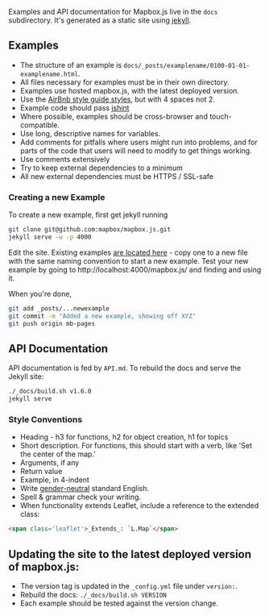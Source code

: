 Examples and API documentation for Mapbox.js live in the `docs` subdirectory.
It's generated as a static site using [jekyll](http://jekyllrb.com/).

## Examples

* The structure of an example is `docs/_posts/examplename/0100-01-01-examplename.html`.
* All files necessary for examples must be in their own directory.
* Examples use hosted mapbox.js, with the latest deployed version.
* Use the [AirBnb style guide styles](https://github.com/airbnb/javascript), but with 4 spaces not 2.
* Example code should pass [jshint](http://jshint.com/)
* Where possible, examples should be cross-browser and touch-compatible.
* Use long, descriptive names for variables.
* Add comments for pitfalls where users might run into problems, and for parts of the code that
  users will need to modify to get things working.
* Use comments extensively
* Try to keep external dependencies to a minimum
* All new external dependencies must be HTTPS / SSL-safe

### Creating a new Example

To create a new example, first get jekyll running

```sh
git clone git@github.com:mapbox/mapbox.js.git
jekyll serve -w -p 4000
```

Edit the site. Existing examples [are located here](https://github.com/mapbox/mapbox.js/tree/mb-pages/docs/_posts/examples/v1.0.0) -
copy one to a new file with the same naming convention to start a new example. Test your new example
by going to http://localhost:4000/mapbox.js/ and finding and using it.

When you're done,

```sh
git add _posts/...newexample
git commit -m "Added a new example, showing off XYZ"
git push origin mb-pages
```

## API Documentation

API documentation is fed by `API.md`. To rebuild the docs and serve the Jekyll site:

```sh
./_docs/build.sh v1.6.0
jekyll serve
```

### Style Conventions

* Heading - h3 for functions, h2 for object creation, h1 for topics
* Short description. For functions, this should start with a verb, like
  'Set the center of the map.'
* Arguments, if any
* Return value
* Example, in 4-indent
* Write [gender-neutral](http://writingcenter.unc.edu/handouts/gender-sensitive-language/)
  standard English.
* Spell & grammar check your writing.
* When functionality extends Leaflet, include a reference to
  the extended class:

```html
<span class='leaflet'>_Extends_: `L.Map`</span>
```

## Updating the site to the latest deployed version of mapbox.js:

* The version tag is updated in the `_config.yml` file under `version:`.
* Rebuild the docs: `./_docs/build.sh VERSION`
* Each example should be tested against the version change.
